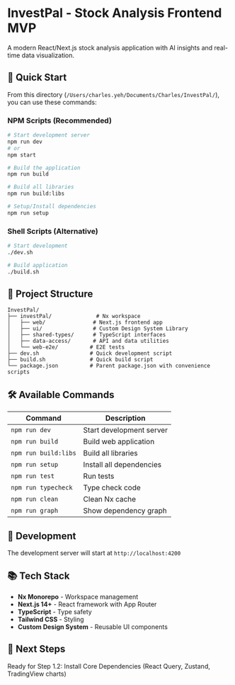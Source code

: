 # InvestPal - Stock Analysis Frontend MVP

A modern React/Next.js stock analysis application with AI insights and real-time data visualization.

## 🚀 Quick Start

From this directory (`/Users/charles.yeh/Documents/Charles/InvestPal/`), you can use these commands:

### NPM Scripts (Recommended)
```bash
# Start development server
npm run dev
# or
npm start

# Build the application
npm run build

# Build all libraries
npm run build:libs

# Setup/Install dependencies
npm run setup
```

### Shell Scripts (Alternative)
```bash
# Start development
./dev.sh

# Build application  
./build.sh
```

## 📁 Project Structure

```
InvestPal/
├── investPal/              # Nx workspace
│   ├── web/               # Next.js frontend app
│   ├── ui/                # Custom Design System Library
│   ├── shared-types/      # TypeScript interfaces
│   ├── data-access/       # API and data utilities
│   └── web-e2e/          # E2E tests
├── dev.sh                # Quick development script
├── build.sh              # Quick build script
└── package.json          # Parent package.json with convenience scripts
```

## 🛠 Available Commands

| Command | Description |
|---------|-------------|
| `npm run dev` | Start development server |
| `npm run build` | Build web application |
| `npm run build:libs` | Build all libraries |
| `npm run setup` | Install all dependencies |
| `npm run test` | Run tests |
| `npm run typecheck` | Type check code |
| `npm run clean` | Clean Nx cache |
| `npm run graph` | Show dependency graph |

## 🔧 Development

The development server will start at `http://localhost:4200`

## 📚 Tech Stack

- **Nx Monorepo** - Workspace management
- **Next.js 14+** - React framework with App Router
- **TypeScript** - Type safety
- **Tailwind CSS** - Styling
- **Custom Design System** - Reusable UI components

## 🎯 Next Steps

Ready for Step 1.2: Install Core Dependencies (React Query, Zustand, TradingView charts)